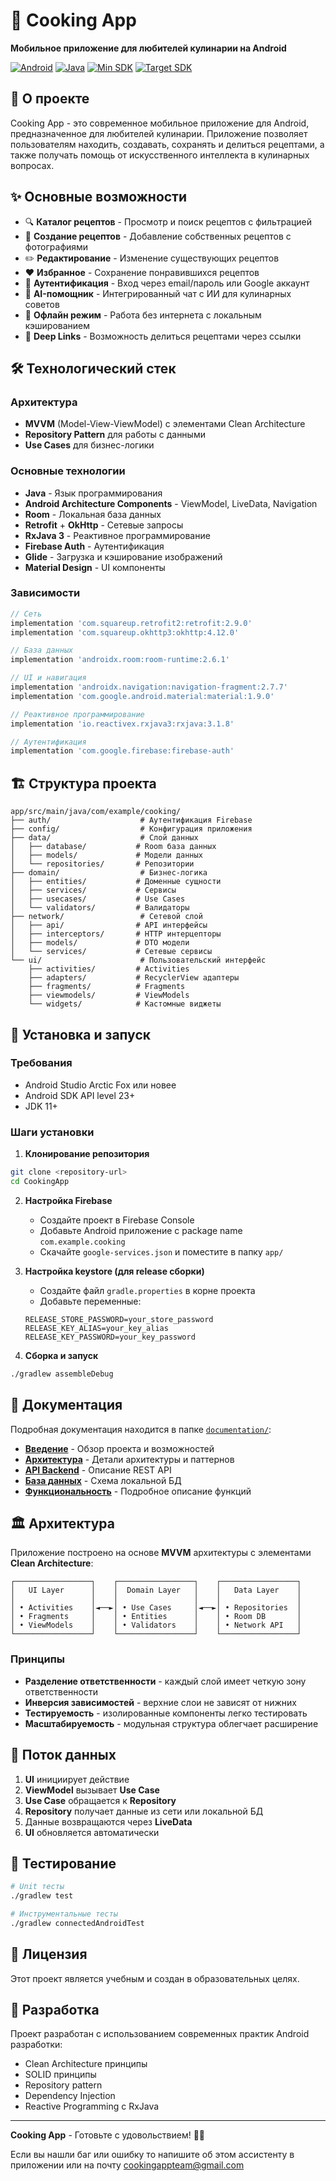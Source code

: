 # 🍳 Cooking App

**Мобильное приложение для любителей кулинарии на Android**

[![Android](https://img.shields.io/badge/Platform-Android-green.svg)](https://www.android.com/)
[![Java](https://img.shields.io/badge/Language-Java-orange.svg)](https://www.java.com/)
[![Min SDK](https://img.shields.io/badge/Min%20SDK-23-blue.svg)](https://developer.android.com/studio/releases/platforms)
[![Target SDK](https://img.shields.io/badge/Target%20SDK-34-blue.svg)](https://developer.android.com/studio/releases/platforms)

## 📱 О проекте

Cooking App - это современное мобильное приложение для Android, предназначенное для любителей кулинарии. Приложение позволяет пользователям находить, создавать, сохранять и делиться рецептами, а также получать помощь от искусственного интеллекта в кулинарных вопросах.

## ✨ Основные возможности

- 🔍 **Каталог рецептов** - Просмотр и поиск рецептов с фильтрацией
- 📝 **Создание рецептов** - Добавление собственных рецептов с фотографиями
- ✏️ **Редактирование** - Изменение существующих рецептов
- ❤️ **Избранное** - Сохранение понравившихся рецептов
- 🔐 **Аутентификация** - Вход через email/пароль или Google аккаунт
- 🤖 **AI-помощник** - Интегрированный чат с ИИ для кулинарных советов
- 📱 **Офлайн режим** - Работа без интернета с локальным кэшированием
- 🔗 **Deep Links** - Возможность делиться рецептами через ссылки

## 🛠 Технологический стек

### Архитектура
- **MVVM** (Model-View-ViewModel) с элементами Clean Architecture
- **Repository Pattern** для работы с данными
- **Use Cases** для бизнес-логики

### Основные технологии
- **Java** - Язык программирования
- **Android Architecture Components** - ViewModel, LiveData, Navigation
- **Room** - Локальная база данных
- **Retrofit** + **OkHttp** - Сетевые запросы
- **RxJava 3** - Реактивное программирование
- **Firebase Auth** - Аутентификация
- **Glide** - Загрузка и кэширование изображений
- **Material Design** - UI компоненты

### Зависимости
```gradle
// Сеть
implementation 'com.squareup.retrofit2:retrofit:2.9.0'
implementation 'com.squareup.okhttp3:okhttp:4.12.0'

// База данных
implementation 'androidx.room:room-runtime:2.6.1'

// UI и навигация
implementation 'androidx.navigation:navigation-fragment:2.7.7'
implementation 'com.google.android.material:material:1.9.0'

// Реактивное программирование
implementation 'io.reactivex.rxjava3:rxjava:3.1.8'

// Аутентификация
implementation 'com.google.firebase:firebase-auth'
```

## 🏗 Структура проекта

```
app/src/main/java/com/example/cooking/
├── auth/                    # Аутентификация Firebase
├── config/                  # Конфигурация приложения
├── data/                    # Слой данных
│   ├── database/           # Room база данных
│   ├── models/             # Модели данных
│   └── repositories/       # Репозитории
├── domain/                  # Бизнес-логика
│   ├── entities/           # Доменные сущности
│   ├── services/           # Сервисы
│   ├── usecases/           # Use Cases
│   └── validators/         # Валидаторы
├── network/                 # Сетевой слой
│   ├── api/                # API интерфейсы
│   ├── interceptors/       # HTTP интерцепторы
│   ├── models/             # DTO модели
│   └── services/           # Сетевые сервисы
└── ui/                      # Пользовательский интерфейс
    ├── activities/         # Activities
    ├── adapters/           # RecyclerView адаптеры
    ├── fragments/          # Fragments
    ├── viewmodels/         # ViewModels
    └── widgets/            # Кастомные виджеты
```

## 🚀 Установка и запуск

### Требования
- Android Studio Arctic Fox или новее
- Android SDK API level 23+
- JDK 11+

### Шаги установки

1. **Клонирование репозитория**
```bash
git clone <repository-url>
cd CookingApp
```

2. **Настройка Firebase**
   - Создайте проект в Firebase Console
   - Добавьте Android приложение с package name `com.example.cooking`
   - Скачайте `google-services.json` и поместите в папку `app/`

3. **Настройка keystore (для release сборки)**
   - Создайте файл `gradle.properties` в корне проекта
   - Добавьте переменные:
   ```properties
   RELEASE_STORE_PASSWORD=your_store_password
   RELEASE_KEY_ALIAS=your_key_alias
   RELEASE_KEY_PASSWORD=your_key_password
   ```

4. **Сборка и запуск**
```bash
./gradlew assembleDebug
```

## 📖 Документация

Подробная документация находится в папке [`documentation/`](./documentation/):

- [**Введение**](./documentation/01_introduction.md) - Обзор проекта и возможностей
- [**Архитектура**](./documentation/03_architecture.md) - Детали архитектуры и паттернов
- [**API Backend**](./documentation/04_backend_api.md) - Описание REST API
- [**База данных**](./documentation/05_database.md) - Схема локальной БД
- [**Функциональность**](./documentation/06_features.md) - Подробное описание функций

## 🏛 Архитектура

Приложение построено на основе **MVVM** архитектуры с элементами **Clean Architecture**:

```
┌─────────────────┐    ┌─────────────────┐    ┌─────────────────┐
│   UI Layer      │    │  Domain Layer   │    │   Data Layer    │
│                 │    │                 │    │                 │
│ • Activities    │◄──►│ • Use Cases     │◄──►│ • Repositories  │
│ • Fragments     │    │ • Entities      │    │ • Room DB       │
│ • ViewModels    │    │ • Validators    │    │ • Network API   │
└─────────────────┘    └─────────────────┘    └─────────────────┘
```

### Принципы
- **Разделение ответственности** - каждый слой имеет четкую зону ответственности
- **Инверсия зависимостей** - верхние слои не зависят от нижних
- **Тестируемость** - изолированные компоненты легко тестировать
- **Масштабируемость** - модульная структура облегчает расширение

## 🔄 Поток данных

1. **UI** инициирует действие
2. **ViewModel** вызывает **Use Case**
3. **Use Case** обращается к **Repository**
4. **Repository** получает данные из сети или локальной БД
5. Данные возвращаются через **LiveData**
6. **UI** обновляется автоматически

## 🧪 Тестирование

```bash
# Unit тесты
./gradlew test

# Инструментальные тесты
./gradlew connectedAndroidTest
```

## 📄 Лицензия

Этот проект является учебным и создан в образовательных целях.

## 👥 Разработка

Проект разработан с использованием современных практик Android разработки:
- Clean Architecture принципы
- SOLID принципы
- Repository pattern
- Dependency Injection
- Reactive Programming с RxJava

---

**Cooking App** - Готовьте с удовольствием! 🍳✨ 


Если вы нашли баг или ошибку то напишите об этом ассистенту в приложении или на почту cookingappteam@gmail.com
